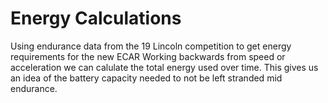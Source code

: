 # Energy Calculations
Using endurance data from the 19 Lincoln competition to get energy requirements for the new ECAR
Working backwards from speed or acceleration we can calulate the total energy used over time. This gives us an idea of the battery capacity needed to not be left stranded mid endurance. 
